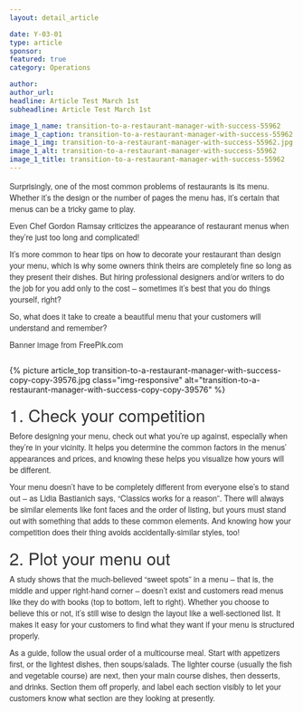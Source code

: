 ```yaml
---
layout: detail_article

date: Y-03-01
type: article
sponsor:
featured: true
category: Operations        

author:  
author_url: 
headline: Article Test March 1st
subheadline: Article Test March 1st

image_1_name: transition-to-a-restaurant-manager-with-success-55962
image_1_caption: transition-to-a-restaurant-manager-with-success-55962
image_1_img: transition-to-a-restaurant-manager-with-success-55962.jpg
image_1_alt: transition-to-a-restaurant-manager-with-success-55962
image_1_title: transition-to-a-restaurant-manager-with-success-55962
---
```

<p style="box-sizing: border-box; margin: 0px 0px 10px; padding: 0px; border: 0px; font-variant-numeric: inherit; font-variant-east-asian: inherit; font-stretch: inherit; line-height: inherit; font-family: 'Helvetica Neue', Helvetica, Arial, sans-serif; vertical-align: baseline; color: #333333;">Surprisingly, one of the most common problems of restaurants is its menu. Whether it&rsquo;s the design or the number of pages the menu has, it&rsquo;s certain that menus can be a tricky game to play.</p>
<p style="box-sizing: border-box; margin: 0px 0px 10px; padding: 0px; border: 0px; font-variant-numeric: inherit; font-variant-east-asian: inherit; font-stretch: inherit; line-height: inherit; font-family: 'Helvetica Neue', Helvetica, Arial, sans-serif; vertical-align: baseline; color: #333333;">Even Chef Gordon Ramsay criticizes the appearance of restaurant menus when they&rsquo;re just too long and complicated!</p>
<p style="box-sizing: border-box; margin: 0px 0px 10px; padding: 0px; border: 0px; font-variant-numeric: inherit; font-variant-east-asian: inherit; font-stretch: inherit; line-height: inherit; font-family: 'Helvetica Neue', Helvetica, Arial, sans-serif; vertical-align: baseline; color: #333333;">It&rsquo;s more common to hear tips on how to decorate your restaurant than design your menu, which is why some owners think theirs are completely fine so long as they present their dishes. But hiring professional designers and/or writers to do the job for you add only to the cost &ndash; sometimes it&rsquo;s best that you do things yourself, right?</p>
<p style="box-sizing: border-box; margin: 0px 0px 10px; padding: 0px; border: 0px; font-variant-numeric: inherit; font-variant-east-asian: inherit; font-stretch: inherit; line-height: inherit; font-family: 'Helvetica Neue', Helvetica, Arial, sans-serif; vertical-align: baseline; color: #333333;">So, what does it take to create a beautiful menu that your customers will understand and remember?</p>
<p style="box-sizing: border-box; margin: 0px 0px 10px; padding: 0px; border: 0px; font-variant-numeric: inherit; font-variant-east-asian: inherit; font-stretch: inherit; line-height: inherit; font-family: 'Helvetica Neue', Helvetica, Arial, sans-serif; vertical-align: baseline; color: #333333;"><span style="box-sizing: border-box; margin: 0px; padding: 0px; border: 0px; font-style: inherit; font-variant: inherit; font-weight: inherit; font-stretch: inherit; font-size: inherit; line-height: inherit; font-family: inherit; vertical-align: baseline;">Banner image from FreePik.com</span></p><br>{% picture article_top transition-to-a-restaurant-manager-with-success-copy-copy-39576.jpg class="img-responsive" alt="transition-to-a-restaurant-manager-with-success-copy-copy-39576" %}<br><h2 id="1-check-your-competition" style="box-sizing: border-box; margin: 20px 0px 10px; padding: 0px; border: 0px; font-variant-numeric: inherit; font-variant-east-asian: inherit; font-weight: 500; font-stretch: inherit; font-size: 30px; line-height: 1.1; font-family: 'Helvetica Neue', Helvetica, Arial, sans-serif; vertical-align: baseline; color: #333333;">1. Check your competition</h2>
<p style="box-sizing: border-box; margin: 0px 0px 10px; padding: 0px; border: 0px; font-variant-numeric: inherit; font-variant-east-asian: inherit; font-stretch: inherit; line-height: inherit; font-family: 'Helvetica Neue', Helvetica, Arial, sans-serif; vertical-align: baseline; color: #333333;">Before designing your menu, check out what you&rsquo;re up against, especially when they&rsquo;re in your vicinity. It helps you determine the common factors in the menus&rsquo; appearances and prices, and knowing these helps you visualize how yours will be different.</p>
<p style="box-sizing: border-box; margin: 0px 0px 10px; padding: 0px; border: 0px; font-variant-numeric: inherit; font-variant-east-asian: inherit; font-stretch: inherit; line-height: inherit; font-family: 'Helvetica Neue', Helvetica, Arial, sans-serif; vertical-align: baseline; color: #333333;">Your menu doesn&rsquo;t have to be completely different from everyone else&rsquo;s to stand out &ndash; as Lidia Bastianich says, &ldquo;Classics works for a reason&rdquo;. There will always be similar elements like font faces and the order of listing, but yours must stand out with something that adds to these common elements. And knowing how your competition does their thing avoids accidentally-similar styles, too!</p><h2 id="2-plot-your-menu-out" style="box-sizing: border-box; margin: 20px 0px 10px; padding: 0px; border: 0px; font-variant-numeric: inherit; font-variant-east-asian: inherit; font-weight: 500; font-stretch: inherit; font-size: 30px; line-height: 1.1; font-family: 'Helvetica Neue', Helvetica, Arial, sans-serif; vertical-align: baseline; color: #333333;">2. Plot your menu out</h2>
<p style="box-sizing: border-box; margin: 0px 0px 10px; padding: 0px; border: 0px; font-variant-numeric: inherit; font-variant-east-asian: inherit; font-stretch: inherit; line-height: inherit; font-family: 'Helvetica Neue', Helvetica, Arial, sans-serif; vertical-align: baseline; color: #333333;">A study shows that the much-believed &ldquo;sweet spots&rdquo; in a menu &ndash; that is, the middle and upper right-hand corner &ndash; doesn&rsquo;t exist and customers read menus like they do with books (top to bottom, left to right). Whether you choose to believe this or not, it&rsquo;s still wise to design the layout like a well-sectioned list. It makes it easy for your customers to find what they want if your menu is structured properly.</p>
<p style="box-sizing: border-box; margin: 0px 0px 10px; padding: 0px; border: 0px; font-variant-numeric: inherit; font-variant-east-asian: inherit; font-stretch: inherit; line-height: inherit; font-family: 'Helvetica Neue', Helvetica, Arial, sans-serif; vertical-align: baseline; color: #333333;">As a guide, follow the usual order of a multicourse meal. Start with appetizers first, or the lightest dishes, then soups/salads. The lighter course (usually the fish and vegetable course) are next, then your main course dishes, then desserts, and drinks. Section them off properly, and label each section visibly to let your customers know what section are they looking at presently.</p>